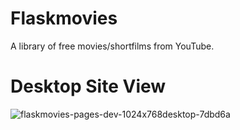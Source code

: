 # Flaskmovies
A library of free movies/shortfilms from YouTube.

# Desktop Site View
![flaskmovies-pages-dev-1024x768desktop-7dbd6a](https://github.com/user-attachments/assets/c60486ae-e55a-453f-9a79-74634591ed39)

